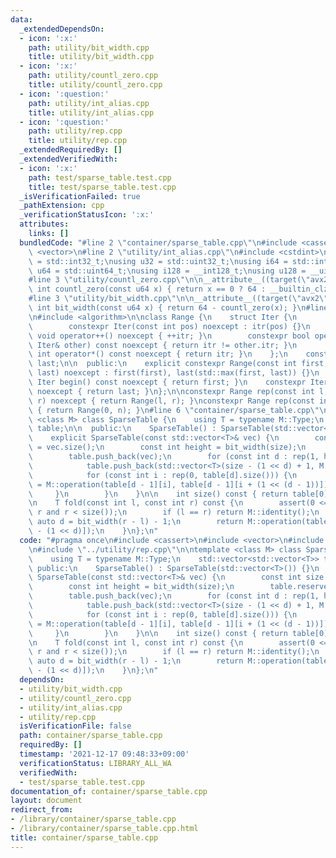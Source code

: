 ```yaml
---
data:
  _extendedDependsOn:
  - icon: ':x:'
    path: utility/bit_width.cpp
    title: utility/bit_width.cpp
  - icon: ':x:'
    path: utility/countl_zero.cpp
    title: utility/countl_zero.cpp
  - icon: ':question:'
    path: utility/int_alias.cpp
    title: utility/int_alias.cpp
  - icon: ':question:'
    path: utility/rep.cpp
    title: utility/rep.cpp
  _extendedRequiredBy: []
  _extendedVerifiedWith:
  - icon: ':x:'
    path: test/sparse_table.test.cpp
    title: test/sparse_table.test.cpp
  _isVerificationFailed: true
  _pathExtension: cpp
  _verificationStatusIcon: ':x:'
  attributes:
    links: []
  bundledCode: "#line 2 \"container/sparse_table.cpp\"\n#include <cassert>\n#include\
    \ <vector>\n#line 2 \"utility/int_alias.cpp\"\n#include <cstdint>\n\nusing i32\
    \ = std::int32_t;\nusing u32 = std::uint32_t;\nusing i64 = std::int64_t;\nusing\
    \ u64 = std::uint64_t;\nusing i128 = __int128_t;\nusing u128 = __uint128_t;\n\
    #line 3 \"utility/countl_zero.cpp\"\n\n__attribute__((target(\"avx2\"))) constexpr\
    \ int countl_zero(const u64 x) { return x == 0 ? 64 : __builtin_clzll(x); }\n\
    #line 3 \"utility/bit_width.cpp\"\n\n__attribute__((target(\"avx2\"))) constexpr\
    \ int bit_width(const u64 x) { return 64 - countl_zero(x); }\n#line 2 \"utility/rep.cpp\"\
    \n#include <algorithm>\n\nclass Range {\n    struct Iter {\n        int itr;\n\
    \        constexpr Iter(const int pos) noexcept : itr(pos) {}\n        constexpr\
    \ void operator++() noexcept { ++itr; }\n        constexpr bool operator!=(const\
    \ Iter& other) const noexcept { return itr != other.itr; }\n        constexpr\
    \ int operator*() const noexcept { return itr; }\n    };\n    const Iter first,\
    \ last;\n\n  public:\n    explicit constexpr Range(const int first, const int\
    \ last) noexcept : first(first), last(std::max(first, last)) {}\n    constexpr\
    \ Iter begin() const noexcept { return first; }\n    constexpr Iter end() const\
    \ noexcept { return last; }\n};\n\nconstexpr Range rep(const int l, const int\
    \ r) noexcept { return Range(l, r); }\nconstexpr Range rep(const int n) noexcept\
    \ { return Range(0, n); }\n#line 6 \"container/sparse_table.cpp\"\n\ntemplate\
    \ <class M> class SparseTable {\n    using T = typename M::Type;\n    std::vector<std::vector<T>>\
    \ table;\n\n  public:\n    SparseTable() : SparseTable(std::vector<T>()) {}\n\
    \    explicit SparseTable(const std::vector<T>& vec) {\n        const int size\
    \ = vec.size();\n        const int height = bit_width(size);\n        table.reserve(height);\n\
    \        table.push_back(vec);\n        for (const int d : rep(1, height)) {\n\
    \            table.push_back(std::vector<T>(size - (1 << d) + 1, M::identity()));\n\
    \            for (const int i : rep(0, table[d].size())) {\n                table[d][i]\
    \ = M::operation(table[d - 1][i], table[d - 1][i + (1 << (d - 1))]);\n       \
    \     }\n        }\n    }\n\n    int size() const { return table[0].size(); }\n\
    \n    T fold(const int l, const int r) const {\n        assert(0 <= l and l <=\
    \ r and r < size());\n        if (l == r) return M::identity();\n        const\
    \ auto d = bit_width(r - l) - 1;\n        return M::operation(table[d][l], table[d][r\
    \ - (1 << d)]);\n    }\n};\n"
  code: "#pragma once\n#include <cassert>\n#include <vector>\n#include \"../utility/bit_width.cpp\"\
    \n#include \"../utility/rep.cpp\"\n\ntemplate <class M> class SparseTable {\n\
    \    using T = typename M::Type;\n    std::vector<std::vector<T>> table;\n\n \
    \ public:\n    SparseTable() : SparseTable(std::vector<T>()) {}\n    explicit\
    \ SparseTable(const std::vector<T>& vec) {\n        const int size = vec.size();\n\
    \        const int height = bit_width(size);\n        table.reserve(height);\n\
    \        table.push_back(vec);\n        for (const int d : rep(1, height)) {\n\
    \            table.push_back(std::vector<T>(size - (1 << d) + 1, M::identity()));\n\
    \            for (const int i : rep(0, table[d].size())) {\n                table[d][i]\
    \ = M::operation(table[d - 1][i], table[d - 1][i + (1 << (d - 1))]);\n       \
    \     }\n        }\n    }\n\n    int size() const { return table[0].size(); }\n\
    \n    T fold(const int l, const int r) const {\n        assert(0 <= l and l <=\
    \ r and r < size());\n        if (l == r) return M::identity();\n        const\
    \ auto d = bit_width(r - l) - 1;\n        return M::operation(table[d][l], table[d][r\
    \ - (1 << d)]);\n    }\n};\n"
  dependsOn:
  - utility/bit_width.cpp
  - utility/countl_zero.cpp
  - utility/int_alias.cpp
  - utility/rep.cpp
  isVerificationFile: false
  path: container/sparse_table.cpp
  requiredBy: []
  timestamp: '2021-12-17 09:48:33+09:00'
  verificationStatus: LIBRARY_ALL_WA
  verifiedWith:
  - test/sparse_table.test.cpp
documentation_of: container/sparse_table.cpp
layout: document
redirect_from:
- /library/container/sparse_table.cpp
- /library/container/sparse_table.cpp.html
title: container/sparse_table.cpp
---
```


